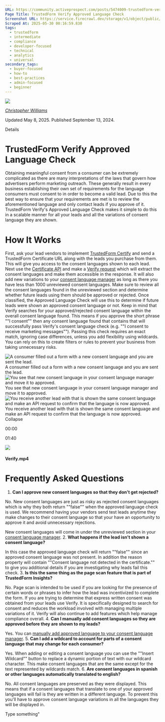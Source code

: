 ```yaml
---
URL: https://community.activeprospect.com/posts/5474009-trustedform-verify-approved-language-check
Page Title: TrustedForm Verify Approved Language Check
Screenshot URL: https://service.firecrawl.dev/storage/v1/object/public/media/screenshot-c849180f-aefc-4cd8-bba8-9b6ed9c0cdf4.png
Scraped At: 2025-05-30 00:16:59.830
tags:
  - trustedform
  - intermediate
  - compliance
  - developer-focused
  - technical
  - analytics
  - universal
secondary_tags:
  - buyer-focused
  - how-to
  - best-practices
  - admin-focused
  - beginner
---
```


[![](https://content2.bloomfire.com/avatars/users/1405246/thumb/thumbnail.png?f=1620827893&Expires=1748567764&Signature=k2EnCRpiTRmRjLWA5M8R7-Q~ePGyjTegalEZr1l2l~eMY7xFC2FmIo-9OVSnDVpY--Mbi82MQMtP34UG13foga8dMzBCQXPMx9xZ6rTZuOwK4GntN5kl6ltaJW5O5hfTxErw7QwuwLQQFZMhZXzzoxPST5FL4ufGvdNExAJJnrRC0j73E2QDrOgs~ZI-UT83wHw8JAC3dI4sJywxG-Sz8cB8e1bez~Lkv58sV9LFMjjG0AEtHKl9lnpZ18yXsHxZBPQHp93RW96Xf4nR3shGoGD54gzpAp0Fi~UM5eF4kPQBsi-BnI~SwbfUI1KMOXLzmlqBFq7S~atB-d8kmcDaXQ__&Key-Pair-Id=APKAIDFCFZ2UHE5LPIUA)](https://community.activeprospect.com/memberships/7846678-christopher-williams)

[_Christopher Williams_](https://community.activeprospect.com/memberships/7846678-christopher-williams)

Updated May 8, 2025. Published September 13, 2024.

Details

# TrustedForm Verify Approved Language Check

Obtaining meaningful consent from a consumer can be extremely complicated as there are many interpretations of the laws that govern how advertisers perform marketing outreach. These generally result in every business establishing their own set of requirements for the language consumers must consent to in order to become a valid lead. Due to this the best way to ensure that your requirements are met is to review the aforementioned language and only contact leads if you approve of it. TrustedForm Verify's Approved Language Check makes it simple to do this in a scalable manner for all your leads and all the variations of consent language they are shown.

# How It Works

First, ask your lead vendors to implement [TrustedForm Certify](https://activeprospect.com/trustedform/certify) and send a TrustedForm Certificate URL along with the leads you purchase from them. This will give you access to the consent languages shown to each lead. Next use the [Certificate API](https://developers.activeprospect.com/docs/trustedform/api/v4.0/tag/Certificate-URL/) and make a [Verify request](https://developers.activeprospect.com/docs/trustedform/api/v4.0/tag/Verify/) which will extract the consent languages and make them accessible in the response. It will also add new variations to your [consent language manager](https://community.activeprospect.com/posts/5474006-trustedform-consent-language-manager) as long as there you have less than 1000 unreviewed consent languages. Make sure to review all the consent languages found in the unreviewed section and determine whether future leads using them should be approved or rejected. Once classified, the Approved Language Check will use this to determine if future leads were shown an approved consent language or not. Keep in mind that Verify searches for your approved/rejected consent language within the overall consent language found. This means if you approve the short phrase ""I consent"" then any consent language found that contains that will successfully pass Verify's consent language check (e.g. ""I consent to receive marketing messages""). Passing this check requires an exact match, ignoring case differences, unless you add flexibility using wildcards. You can rely on this to create filters or rules to prevent your business from taking unnecessary risks.

![A consumer filled out a form with a new consent language and you are sent the lead.](https://content2.bloomfire.com/thumbnails/contents/004/484/813/original.png?f=1726271882&Expires=1748567811&Signature=NBjNhI1Vbf3R1XJx66FlHEmnAFKvdLdmcEx0qZEPityKaK5E~Vm5SMgTDXFtHMphlDHucXeskhrXH0wvFruyCLfrZMjzxgP1wA4Z0kPhJMEO7OlPw8NEKM5tAgtKf579PhetcjdUjb7VVgyMz~oiwrIYPvThMsewr9hO~axwZxhFvIvJdS2GUZZD8N9UUMIDXe~O3OHJYpRABhcYkS71Bemaxa2dhyHVD70FsSRCk~WIDbTd44NKqEq-LjWR9OoCsql0x00tXUnlkWVYut-S6uFukvii7akvZHEg6429zWeQzwDGCwbYYnE89aq~e9hGdJXksibooxTQjXny0rHr7A__&Key-Pair-Id=APKAIDFCFZ2UHE5LPIUA)A consumer filled out a form with a new consent language and you are sent the lead.![You see that new consent language in your consent language manager and move it to approved.](https://content0.bloomfire.com/thumbnails/contents/004/484/814/original.png?f=1726272036&Expires=1748567811&Signature=LSdhwApHrvdIJhPCpyxGHrbFzqXGnyS6ae0urrdJZS8lgAoyLc4jkY3La6nCysHNObr-xVQqGtQMeJ~ihXaoSR7-XlMCS5WfpaSJfxZl1D-LhLOXoBcUX4cQwq4bLlnrgNFFRlBPujx5MpLHqnmY1FKS4yUrKfORaNES8S3FYEOoSblp5CkbuSUY-irYadBI0kwY9vMWB6oQD2EyWfDmiZ7TS56dxGFtxXMna0SvWpgNsj9eug5P-rExveQuaK0LHKSN2kl-BwuCPLvi2thViIQ9TRe9qpRk4UuJZvJ5PEDhRK-seRTBWCrAcxWB3tj9p2nLsBqJ3zqcgG~MTs~aaQ__&Key-Pair-Id=APKAIDFCFZ2UHE5LPIUA)You see that new consent language in your consent language manager and move it to approved.![You receive another lead with that is shown the same consent language and make an API request to confirm that the language is now approved.](https://content3.bloomfire.com/thumbnails/contents/004/484/810/original.png?f=1726270601&Expires=1748567811&Signature=Rphvc4~KL2-7QGZ9bk4Sz-FG6OhLXuWm4jdF~luZ-ZUeOSLU8YaeX28VUonP5NrI-c3zK4KQERTgCvk2iAA6NeZu5eJxwV3u0ePpsHRzsIlFTTVSBhgBxf-T1xpDQifsZ2cZydgi51kOkrV5g5bmJclw5LtDcLj-xw9cDwiMaKwwmFY4y0mMg7LfuhDNKFdeSYzM~yAAWBlEfdNK1ibWlwYTZPVA56SSqc794RvmlpcpTWRJ3t9A4j9mzbtMB6m68rnWI3FnJyxOaqJsYplSgEvpo2FVXMhGOZDa~U7esKmlNW9nCM7dhEk4NBWrmPkjAiGLznL5hUHWcHf3EWebBA__&Key-Pair-Id=APKAIDFCFZ2UHE5LPIUA)You receive another lead with that is shown the same consent language and make an API request to confirm that the language is now approved.
Collapse

00:00

01:40

![](https://content1.bloomfire.com/thumbnails/contents/004/537/207/_270x180.png?f=1729093803&Expires=1748567811&Signature=XAwvV43o4~vLE8NMEWU6ysogkGOhYF3cIaYQm7ViGch3NSC1znCBB-4YtjUQDkAJK3woIMFMC~YLuf4jYBhAeUZJO343IKwr~nTAhM4gpUsfwXxnL46~pX9LVv5~oCk4DGfoeGO2l~deuqgTw44u1kA3HyPgiyvgkqkDf6bIDB2s304K9EOK7wXIYQ8JilhIXXUEdA5O2AjNXA~AmPE9reQkYjCP2v2tWSMQlEK26zhXKrNBYgzTk3fMgIDtplQMw9QdBrlikDAz5GGZmpG6MtAtKjYjYRe3QzIEFT-bIWcfdqHDioZV8ixnEfh-lg9Y3DjrhCVOryD7caf4ow1H~Q__&Key-Pair-Id=APKAIDFCFZ2UHE5LPIUA)

#### Verify.mp4

# Frequently Asked Questions

1. **Can I approve new consent languages so that they don't get rejected?**

No. New consent languages are just as risky as rejected consent languages which is why they both return ""false"" when the approved language check is used. We recommend having your vendors send test leads anytime they make changes to their consent language so that your have an opportunity to approve it and avoid unnecessary rejections.

New consent languages will come in under the unreviewed section in your [consent language manager](https://community.activeprospect.com/posts/5474006-trustedform-consent-language-manager).
2. **What happens if the lead isn't shown a consent language?**

In this case the approved language check will return ""false"" since an approved consent language was not present. In addition the reason property will contain ""Consent language not detected in the certificate."" to give you additional details if you are investigating why leads fail this check.
3. **Is this the same thing as the page scan feature that is part of TrustedForm Insights?**

No. Page scan is intended to be used if you are looking for the presence of certain words or phrases to infer how the lead was incentivized to complete the form. If you are trying to determine that express written consent was obtained from your leads use Verify. It is specifically designed to search for consent and reduces the workload involved with managing multiple variations of it. Verify will also continue to add features which help manage compliance overall.
4. **Can I manually add consent languages so they are approved before they are shown to my leads?**

Yes. You can [manually add approved language to your consent language manager](https://community.activeprospect.com/posts/5448162-manually-add-approved-language-to-trustedform-verify-consent-language-manager).
5. **Can I add a wildcard to account for parts of a consent language that may change for each consumer?**

Yes. When adding or editing a consent language you can use the ""Insert Wildcard"" button to replace a dynamic portion of text with our wildcard character. This make consent languages that are the same except for the text represented by wildcards match.
6. **Are consent languages in spanish or other languages automatically translated to english?**

No. All consent languages are preserved as they were displayed. This means that if a consent languages that translate to one of your approved languages will fail is they are written in a different language. To prevent this you'll have to approve consent language variations in all the languages they will be displayed in.


Type something"

